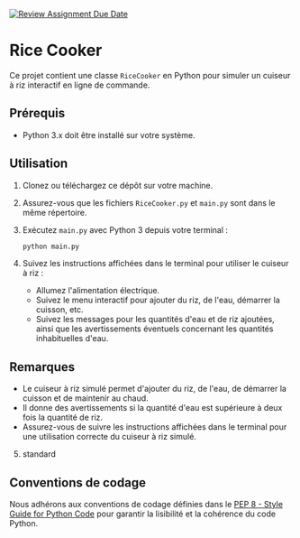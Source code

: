 [![Review Assignment Due Date](https://classroom.github.com/assets/deadline-readme-button-24ddc0f5d75046c5622901739e7c5dd533143b0c8e959d652212380cedb1ea36.svg)](https://classroom.github.com/a/PHq8Kfj_)

# Rice Cooker

Ce projet contient une classe `RiceCooker` en Python pour simuler un cuiseur à riz interactif en ligne de commande.

## Prérequis

- Python 3.x doit être installé sur votre système.

## Utilisation

1. Clonez ou téléchargez ce dépôt sur votre machine.
2. Assurez-vous que les fichiers `RiceCooker.py` et `main.py` sont dans le même répertoire.
3. Exécutez `main.py` avec Python 3 depuis votre terminal :

    ```bash
    python main.py
    ```

4. Suivez les instructions affichées dans le terminal pour utiliser le cuiseur à riz :
   - Allumez l'alimentation électrique.
   - Suivez le menu interactif pour ajouter du riz, de l'eau, démarrer la cuisson, etc.
   - Suivez les messages pour les quantités d'eau et de riz ajoutées, ainsi que les avertissements éventuels concernant les quantités inhabituelles d'eau.

## Remarques

- Le cuiseur à riz simulé permet d'ajouter du riz, de l'eau, de démarrer la cuisson et de maintenir au chaud.
- Il donne des avertissements si la quantité d'eau est supérieure à deux fois la quantité de riz.
- Assurez-vous de suivre les instructions affichées dans le terminal pour une utilisation correcte du cuiseur à riz simulé.

5. standard

## Conventions de codage

Nous adhérons aux conventions de codage définies dans le [PEP 8 - Style Guide for Python Code](https://www.python.org/dev/peps/pep-0008/) pour garantir la lisibilité et la cohérence du code Python.
